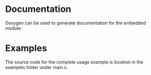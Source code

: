 # Documentation

Doxygen can be used to generate documentation for the embedded module.

# Examples

The source code for the complete usage example is location in the examples folder under main.c.
